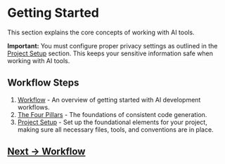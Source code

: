 # Getting Started

This section explains the core concepts of working with AI tools.

**Important:** You must configure proper privacy settings as outlined in the [Project Setup](project-setup.md) section. This keeps your sensitive information safe when working with AI tools.

## Workflow Steps
1. [Workflow](workflow.md) - An overview of getting started with AI development workflows.
2. [The Four Pillars](the-four-pillars.md) - The foundations of consistent code generation.
3. [Project Setup](project-setup.md) - Set up the foundational elements for your project, making sure all necessary files, tools, and conventions are in place.

## [Next -> Workflow](workflow.md)

